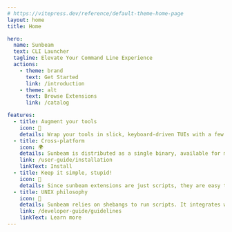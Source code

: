 ```yaml
---
# https://vitepress.dev/reference/default-theme-home-page
layout: home
title: Home

hero:
  name: Sunbeam
  text: CLI Launcher
  tagline: Elevate Your Command Line Experience
  actions:
    - theme: brand
      text: Get Started
      link: /introduction
    - theme: alt
      text: Browse Extensions
      link: /catalog

features:
  - title: Augment your tools
    icon: 🦾
    details: Wrap your tools in slick, keyboard-driven TUIs with a few lines of code, using the language of your choice.
  - title: Cross-platform
    icon: 🌍
    details: Sunbeam is distributed as a single binary, available for macos and linux.
    link: /user-guide/installation
    linkText: Install
  - title: Keep it simple, stupid!
    icon: 🧩
    details: Since sunbeam extensions are just scripts, they are easy to write, easy to share, and easy to install.
  - title: UNIX philosophy
    icon: 🐧
    details: Sunbeam relies on shebangs to run scripts. It integrates well with the rest of the UNIX ecosystem.
    link: /developer-guide/guidelines
    linkText: Learn more
---
```


